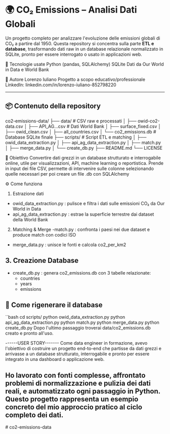 # 🌍 CO₂ Emissions – Analisi Dati Globali

Un progetto completo per analizzare l'evoluzione delle emissioni globali di CO₂ a partire dal 1950. Questa repository si concentra sulla parte **ETL e database**, trasformando dati raw in un database relazionale normalizzato in SQLite, pronto per essere interrogato o usato in applicazioni web.

🧰 Tecnologie usate
Python (pandas, SQLAlchemy)
SQLite
Dati da Our World in Data e World Bank

👤 Autore
Lorenzo Iuliano
Progetto a scopo educativo/professionale
LinkedIn: linkedin.com/in/lorenzo-iuliano-852798220

---
## 📦 Contenuto della repository

co2-emissions-data/
├── data/ # CSV raw e processati
│ ├── owid-co2-data.csv
│ ├── API_AG...csv # Dati World Bank
│ ├── surface_fixed.csv
│ ├── owid_clean.csv
│ ├── all_countries.csv
│ └── co2_emissions.db # Database SQLite finale
├── scripts/ # Script ETL e matching
│ ├── owid_data_extraction.py
│ ├── api_ag_data_extraction.py
│ ├── match.py
│ ├── merge_data.py
│ └── create_db.py
├── README.md
└── LICENSE

🧠 Obiettivo
Convertire dati grezzi in un database strutturato e interrogabile online, utile per visualizzazioni, API, machine learning o reportistica.
Prende in input dei file CSV, permette di intervenire sulle colonne selezionando quelle necessari per poi creare un file .db con SQLAlchemy

⚙️ Come funziona

1. Estrazione dati
- owid_data_extraction.py : pulisce e filtra i dati sulle emissioni CO₂ da Our World in Data
- api_ag_data_extraction.py : estrae la superficie terrestre dai dataset della World Bank

2. Matching & Merge
-match.py : confronta i paesi nei due dataset e produce match con codici ISO
- merge_data.py : unisce le fonti e calcola co2_per_km2

## 3. Creazione Database
- create_db.py : genera co2_emissions.db con 3 tabelle relazionate:
  - countries
  - years
  - emissions

## 🧪 Come rigenerare il database

``bash
cd scripts/
python owid_data_extraction.py
python api_ag_data_extraction.py
python match.py
python merge_data.py
python create_db.py
Dopo l'ultimo passaggio troverai data/co2_emissions.db creato e pronto all'uso.


------USER STORY-------
Come data engineer in formazione, avevo l'obiettivo di costruire un progetto end-to-end 
che partisse da dati grezzi e arrivasse a un database strutturato, interrogabile e pronto 
per essere integrato in una dashboard o applicazione web.

Ho lavorato con fonti complesse, affrontato problemi di normalizzazione e pulizia dei dati reali,
e automatizzato ogni passaggio in Python. Questo progetto rappresenta un esempio concreto del mio 
approccio pratico al ciclo completo dei dati.
----------------------


#   c o 2 - e m i s s i o n s - d a t a  
 